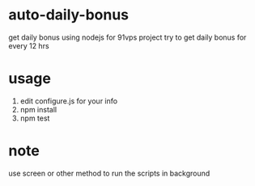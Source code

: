 # auto-daily-bonus
get daily bonus using nodejs for 91vps project
try to get daily bonus for every 12 hrs
# usage 
1. edit configure.js for your info
2. npm install
3. npm test
# note
use screen or other method to run the scripts in background
